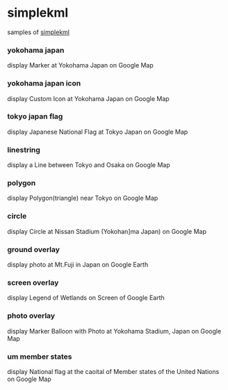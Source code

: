 simplekml
===============

samples of [simplekml](https://simplekml.readthedocs.io/en/latest/)

### yokohama japan

display Marker at Yokohama Japan on Google Map

### yokohama japan icon

display  Custom Icon at Yokohama Japan on Google Map

### tokyo japan flag

display  Japanese National Flag at Tokyo Japan on Google Map

### linestring

display a Line between Tokyo and Osaka on Google Map

### polygon

display Polygon(triangle) near Tokyo on Google Map

### circle

display  Circle at Nissan Stadium (Yokohan]ma Japan) on Google Map

### ground overlay

display photo at Mt.Fuji in Japan on Google Earth

### screen overlay

display Legend of Wetlands on Screen of Google Earth

### photo overlay

display Marker Balloon with Photo at Yokohama Stadium, Japan on Google Map

### um member states

display National flag at the caoital of Member states of the United Nations  on Google Map




